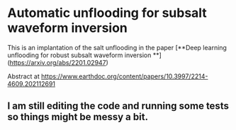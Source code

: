 # Automatic unflooding for subsalt waveform inversion
This is an implantation of the salt unflooding in the paper [**Deep learning unflooding for robust subsalt waveform inversion
**] (https://arxiv.org/abs/2201.02947)

Abstract at 
https://www.earthdoc.org/content/papers/10.3997/2214-4609.202112691 


## I am still editing the code and running some tests so things might be messy a bit.






